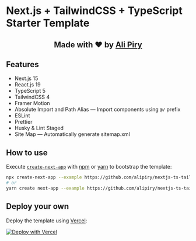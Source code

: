 # Next.js + TailwindCSS + TypeScript Starter Template

<div align="center">
  <h2>Made with ❤ by <a href="https://github.com/alipiry">Ali Piry</a></h2>
</div>

## Features

- Next.js 15
- React.js 19
- TypeScript 5
- TailwindCSS 4
- Framer Motion
- Absolute Import and Path Alias — Import components using `@/` prefix
- ESLint
- Prettier
- Husky & Lint Staged
- Site Map — Automatically generate sitemap.xml

## How to use

Execute
[`create-next-app`](https://github.com/vercel/next.js/tree/canary/packages/create-next-app)
with [npm](https://docs.npmjs.com/cli/init) or
[yarn](https://yarnpkg.com/lang/en/docs/cli/create/) to bootstrap the template:

```bash
npx create-next-app --example https://github.com/alipiry/nextjs-ts-tailwind-starter nextjs-ts-tailwind-starter
# or
yarn create next-app --example https://github.com/alipiry/nextjs-ts-tailwind-starter nextjs-ts-tailwind-starter
```

## Deploy your own

Deploy the template using
[Vercel](https://vercel.com?utm_source=github&utm_medium=readme&utm_campaign=next-template):

[![Deploy with Vercel](https://vercel.com/button)](https://vercel.com/new/git/external?repository-url=https://github.com/alipiry/nextjs-ts-tailwind-starter)
